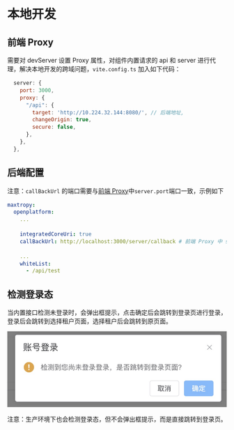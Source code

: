 # 本地开发

## 前端 Proxy

需要对 devServer 设置 Proxy 属性，对组件内置请求的 api 和 server 进行代理，解决本地开发的跨域问题，`vite.config.ts` 加入如下代码：

```js
  server: {
    port: 3000,
    proxy: {
      "/api": {
        target: 'http://10.224.32.144:8080/', // 后端地址,
        changeOrigin: true,
        secure: false,
      },
    },
  },
```

## 后端配置

注意：`callBackUrl` 的端口需要与[前端 Proxy](../guide/local.html#前端-proxy)中`server.port`端口一致，示例如下

```yaml
maxtropy:
  openplatform:
    ...

    integratedCoreUri: true
    callBackUrl: http://localhost:3000/server/callback # 前端 Proxy 中 server.port 端口

    ...
    whiteList:
      - /api/test
```

## 检测登录态

当内置接口检测未登录时，会弹出框提示，点击确定后会跳转到登录页进行登录，登录后会跳转到选择租户页面，选择租户后会跳转到原页面。

![loginTip](../public/login-tip-vue.jpg)

注意：生产环境下也会检测登录态，但不会弹出框提示，而是直接跳转到登录页。
